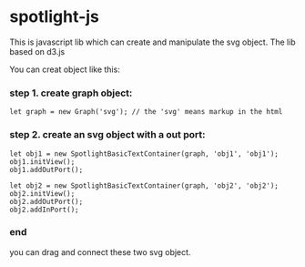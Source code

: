# spotlight-js

This is javascript lib which can create and manipulate the svg object. The lib based on d3.js

You can creat object like this:

### step 1. create graph object:

	let graph = new Graph('svg'); // the 'svg' means markup in the html

### step 2. create an svg object with a out port:

	let obj1 = new SpotlightBasicTextContainer(graph, 'obj1', 'obj1');
	obj1.initView();
	obj1.addOutPort();

	let obj2 = new SpotlightBasicTextContainer(graph, 'obj2', 'obj2');
	obj2.initView();
	obj2.addOutPort();
	obj2.addInPort();

### end
you can drag and connect these two svg object.
